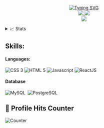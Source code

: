 <p align="center">
<a href="https://github.com/AbramKanime">
    <img src="https://readme-typing-svg.demolab.com?font=Georgia&size=18&duration=2000&pause=100&multiline=true&width=500&height=80&lines=Abraham+Kanime;Software+Engineer+%7C+Frontend+Engineer" alt="Typing SVG" />
</a>
<br/>

<a href="https://www.linkedin.com/in/abraham-kanime-1053b2a4?utm_source=share&utm_campaign=share_via&utm_content=profile&utm_medium=android_app">
    <img src="https://img.shields.io/badge/-Linkedin-blue?style=flat-square&logo=linkedin">
</a>

<a href="mailto:abramkanime@gmail.com">
    <img src="https://img.shields.io/badge/-Email-red?style=flat-square&logo=gmail&logoColor=white">
</a>
  
<br/>

<a href="https://github.com/AbramKanime">
    <img src="https://github-stats-alpha.vercel.app/api?username=AbramKanime&cc=22272e&tc=37BCF6&ic=fff&bc=0000">
</a>

<details>
<summary>📈 Stats</summary>
<br>
My Github Stats

![](http://github-profile-summary-cards.vercel.app/api/cards/profile-details?username=AbramKanime&theme=dracula) 

![](http://github-profile-summary-cards.vercel.app/api/cards/repos-per-language?username=AbramKanime&theme=dracula) 
![](http://github-profile-summary-cards.vercel.app/api/cards/most-commit-language?username=AbramKanime&theme=dracula)

</details>
</p>

## Skills:

#### Languages:

![CSS 3](https://img.shields.io/badge/CSS3-1572B6?style=for-the-badge&logo=css3&logoColor=white)
![HTML 5](https://img.shields.io/badge/HTML5-E34F26?style=for-the-badge&logo=html5&logoColor=white)
![Javascript](https://img.shields.io/badge/JavaScript-323330?style=for-the-badge&logo=javascript&logoColor=F7DF1E)
![ReactJS](https://img.shields.io/badge/-ReactJs-61DAFB?logo=react&logoColor=white&style=for-the-badge)&nbsp;

#### Database

![MySQL](https://img.shields.io/badge/MySQL-00000F?style=for-the-badge&logo=mysql&logoColor=white)&nbsp;
![PostgreSQL](https://img.shields.io/badge/PostgreSQL-316192?style=for-the-badge&logo=postgresql&logoColor=white)&nbsp;


## 🎯 Profile Hits Counter
![Counter](https://hits.seeyoufarm.com/api/count/incr/badge.svg?url=https%3A%2F%2Fgithub.com%2F{AbramKanime}1212%2Fhit-counter)
